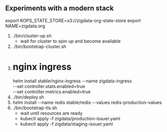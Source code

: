 ## Experiments with a modern stack

export KOPS_STATE_STORE=s3://zigdata-org-state-store
export NAME=zigdata.org

1. ./bin/cluster-up.sh
    - wait for cluster to spin up and become available
2. ./bin/bootstrap-cluster.sh
3. # nginx ingress
    helm install stable/nginx-ingress --name zigdata-ingress \
    --set controller.stats.enabled=true \
    --set controller.metrics.enabled=true
4.  ./bin/deploy.sh
5. helm install --name redis stable/redis --values redis-production-values
6. ./bin/bootstrap-tls.sh
    - wait until resources are ready
    - kubectl apply -f zigdata/production-issuer.yaml
    - kubectl apply -f zigdata/staging-issuer.yaml
